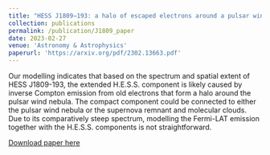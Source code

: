 ```yaml
---
title: "HESS J1809−193: a halo of escaped electrons around a pulsar wind nebula?"
collection: publications
permalink: /publication/J1809_paper
date: 2023-02-27
venue: 'Astronomy & Astrophysics'
paperurl: 'https://arxiv.org/pdf/2302.13663.pdf'
---
```

Our modelling indicates that based on the spectrum and spatial extent of HESS J1809-193, the extended H.E.S.S. component is likely caused by inverse
Compton emission from old electrons that form a halo around the pulsar wind nebula. The compact component could be connected to either the
pulsar wind nebula or the supernova remnant and molecular clouds. Due to its comparatively steep spectrum, modelling the Fermi-LAT emission
together with the H.E.S.S. components is not straightforward.

[Download paper here](https://arxiv.org/pdf/2302.13663.pdf)
